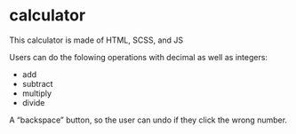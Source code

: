 # calculator

This calculator is made of HTML, SCSS, and JS

Users can do the folowing operations with decimal as well as integers:
  - add
  - subtract
  - multiply
  - divide
  
A “backspace” button, so the user can undo if they click the wrong number.
